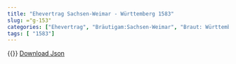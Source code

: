 ```yaml
---
title: "Ehevertrag Sachsen-Weimar - Württemberg 1583"
slug: ="g-153"
categories: ["Ehevertrag", "Bräutigam:Sachsen-Weimar", "Braut: Württemberg", "Eheschließung vollzogen?:Ja", "verschiedenkonfessionelle Ehe?:Nein", "Dynastie Bräutigam:Wettin (Ernestiner)", "Akteur Bräutigam:Wettin (Albertiner)", "Akteur Braut:Württemberg", "Textbezug?:nein", "Ständisch?:nein", "Ratifikation?:nein", "Sonstiges?:nein", "Bräutigam:Sachsen-Weimar", "Braut: Württemberg"]
tags: [ "1583"]
---
```

<!--more-->
{{<v77>}}
[Download Json](/vertraege/vertrag-153.json)